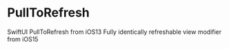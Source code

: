 # PullToRefresh
SwiftUI PullToRefresh from iOS13
Fully identically refreshable view modifier from iOS15
